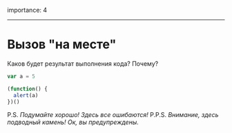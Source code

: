 importance: 4

---

# Вызов "на месте"

Каков будет результат выполнения кода? Почему?

```js no-beautify
var a = 5

(function() {
  alert(a)
})()
```

P.S. *Подумайте хорошо! Здесь все ошибаются!*
P.P.S. *Внимание, здесь подводный камень! Ок, вы предупреждены.*
